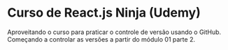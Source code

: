 # Curso de React.js Ninja (Udemy)
Aproveitando o curso para praticar o controle de versão usando o GitHub.<br>
Começando a controlar as versões a partir do módulo 01 parte 2.
